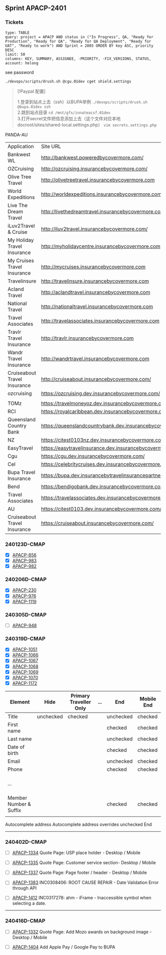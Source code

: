 ## Sprint APACP-2401
### Tickets

```jira-search
type: TABLE
query: project = APACP AND status in ("In Progress", QA, "Ready for Production", "Ready for QA", "Ready for QA Deployment", "Ready for UAT", "Ready to work") AND Sprint = 2085 ORDER BY key ASC, priority DESC
limit: 50
columns: KEY, SUMMARY, ASSIGNEE, -PRIORITY, -FIX_VERSIONS, STATUS,
account: helong
```

see password
```shell
./devops/scripts/drush.sh @cgu.01dev cget shield.settings
```


> [!Paypal 配置] 
> 
> 1.登录到站点上去（ssh）以BUPA举例 
> `./devops/scripts/drush.sh @bupa.01dev ssh`  
> 2.跳到站点目录 
> `cd /mnt/gfs/innateacsf.01dev`  
> 3.打开secret文件把信息添加上去（这个文件对应本地docroot/sites/shared-local.settings.php） 
> `vim secrets.settings.php`

PANDA-AU 


|  |  |
| ---- | ---- |
| Application | Site URL |
| Bankwest WL | http://bankwest.poweredbycovermore.com/ |
| OZCruising | http://ozcruising.insurancebycovermore.com/ |
| Olive Tree Travel | http://olivetreetravel.insurancebycovermore.com |
| World Expeditions | http://worldexpeditions.insurancebycovermore.com |
| Live The Dream Travel | http://livethedreamtravel.insurancebycovermore.com |
| iLuv2Travel & Cruise | http://iluv2travel.insurancebycovermore.com/ |
| My Holiday Travel Insurance | http://myholidaycentre.insurancebycovermore.com |
| My Cruises Travel Insurance | http://mycruises.insurancebycovermore.com |
| Travelinsure | http://travelinsure.insurancebycovermore.com |
| Acland Travel | http://aclandtravel.insurancebycovermore.com |
| National Travel | http://nationaltravel.insurancebycovermore.com |
| Travel Associates | http://travelassociates.insurancebycovermore.com |
| Travlr Travel Insurance | http://travlr.insurancebycovermore.com |
| Wandr Travel Insurance | http://wandrtravel.insurancebycovermore.com |
| Cruiseabout Travel Insurance | http://cruiseabout.insurancebycovermore.com/ |
| ozcruising | https://ozcruising.dev.insurancebycovermore.com/ |
|  |  |
| TOMz | https://travelmoneyoz.dev.insurancebycovermore.com/ |
| RCI | https://royalcaribbean.dev.insurancebycovermore.com/ |
| Queensland Country Bank | https://queenslandcountrybank.dev.insurancebycovermore.com |
| NZ | https://citest0103nz.dev.insurancebycovermore.com/ |
| EasyTravel | https://easytravelinsurance.dev.insurancebycovermore.com/ |
| Cgu | https://cgu.dev.insurancebycovermore.com/ |
| Cel | https://celebritycruises.dev.insurancebycovermore.com/ |
| Bupa Travel Insurance | https://bupa.dev.insurancebytravelinsurancepartners.com/ |
| Bend | https://bendigobank.dev.insurancebycovermore.com/ |
| Travel Associates | https://travelassociates.dev.insurancebycovermore.com/ |
| AU | https://citest0103.dev.insurancebycovermore.com/ |
| Cruiseabout Travel Insurance | https://cruiseabout.insurancebycovermore.com/ |

### 240123D-CMAP

- [x] [APACP-856](https://innate.atlassian.net/browse/APACP-856)  
- [x] [APACP-983](https://innate.atlassian.net/browse/APACP-983)
- [x] [APACP-982](https://innate.atlassian.net/browse/APACP-982)

### 240206D-CMAP
- [x] [APACP-230](https://innate.atlassian.net/browse/APACP-230)
- [x] [APACP-976](https://innate.atlassian.net/browse/APACP-976)
- [x] [APACP-1119](https://innate.atlassian.net/browse/APACP-1119)

### 240305D-CMAP
- [ ] [APACP-948](https://innate.atlassian.net/browse/APACP-948)

### 240319D-CMAP
- [x] [APACP-1051](https://innate.atlassian.net/browse/APACP-1051)
- [x] [APACP-1066](https://innate.atlassian.net/browse/APACP-1066)
- [x] [APACP-1067](https://innate.atlassian.net/browse/APACP-1067)
- [x] [APACP-1068](https://innate.atlassian.net/browse/APACP-1068)
- [x] [APACP-1069](https://innate.atlassian.net/browse/APACP-1069)
- [x] [APACP-1070](https://innate.atlassian.net/browse/APACP-1070)
- [x] [APACP-1172](https://innate.atlassian.net/browse/APACP-1172)

| Element                    | Hide      | Primary Traveller Only | ... | End         | Mobile End  |
| -------------------------- | --------- | -------------------------------- | --- | ----------- | ----------- |
| Title                      | unchecked | checked                          |     | unchecked   | checked     |
| First name                 |           |                                  |     | checked     | checked     |
| Last name                  |           |                                  |     | unchecked   | checked     |
| Date of birth              |           |                                  |     | checked     | checked     |
| Email                      |           |                                  |     | unchecked   | checked     |
| Phone                      |           |                                  |     | checked     | checked     |
| <br>...<br>                |           |                                  |     |             |             |
| <br>Member Number & Suffix |           |                                  |     | <br>checked | <br>checked |
|                            |           |                                  |     |             |             |

Autocomplete address
Autocomplete address overrides
unchecked End



---
### 240402D-CMAP

- [ ] [APACP-1334](https://innate.atlassian.net/browse/APACP-1334) Quote Page: USP place holder - Desktop / Mobile  
- [ ] [APACP-1335](https://innate.atlassian.net/browse/APACP-1335) Quote Page: Customer service section- Desktop / Mobile
- [ ] [APACP-1337](https://innate.atlassian.net/browse/APACP-1337) Quote Page: Page footer / header - Desktop / Mobile 
- [ ] [APACP-1383](https://innate.atlassian.net/browse/APACP-1383) INC0308406: ROOT CAUSE REPAIR - Date Validation Error through API
- [ ] [APACP-1412](https://innate.atlassian.net/browse/APACP-1412) INC0317278: ahm - iFrame - Inaccessible symbol when selecting a date.


---
### 240416D-CMAP

- [ ] [APACP-1332](https://innate.atlassian.net/browse/APACP-1332) Quote Page: Add Mozo awards on background image - Desktop / Mobile
- [ ] [APACP-1404](https://innate.atlassian.net/browse/APACP-1404) Add Apple Pay / Google Pay to BUPA


